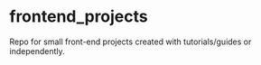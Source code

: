 # frontend_projects
Repo for small front-end projects created with tutorials/guides or independently.
